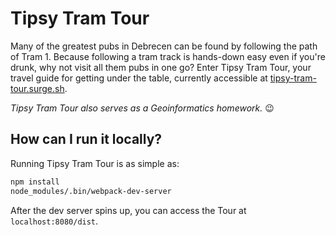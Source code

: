 # Tipsy Tram Tour

Many of the greatest pubs in Debrecen can be found by following the path of Tram 1. Because following a tram track is hands-down easy even if you're drunk, why not visit all them pubs in one go? Enter Tipsy Tram Tour, your travel guide for getting under the table, currently accessible at [tipsy-tram-tour.surge.sh](http://tipsytramtour.surge.sh).

*Tipsy Tram Tour also serves as a Geoinformatics homework.* :wink:

## How can I run it locally?

Running Tipsy Tram Tour is as simple as:

~~~~bash
npm install
node_modules/.bin/webpack-dev-server
~~~~

After the dev server spins up, you can access the Tour at `localhost:8080/dist`.
